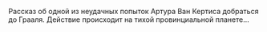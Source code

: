 <!--2016-11-06 14:49:18-->
Рассказ об одной из неудачных попыток Артура Ван Кертиса добраться до Грааля. Действие происходит на тихой провинциальной планете...
